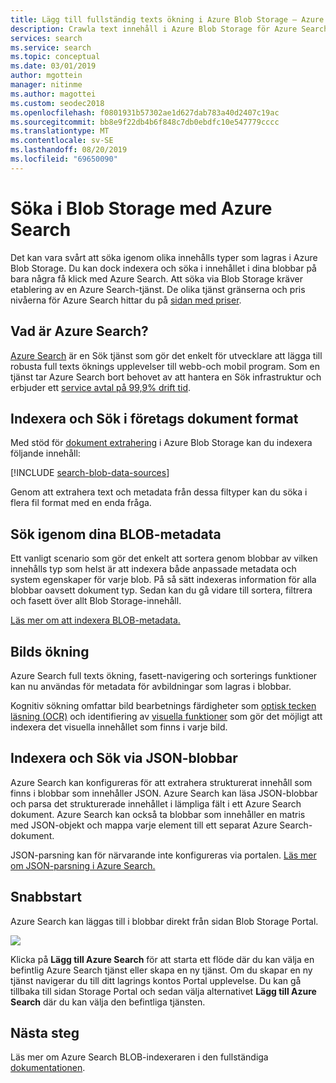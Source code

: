 ```yaml
---
title: Lägg till fullständig texts ökning i Azure Blob Storage – Azure Search
description: Crawla text innehåll i Azure Blob Storage för Azure Search indexering i kod med hjälp av HTTP-REST API.
services: search
ms.service: search
ms.topic: conceptual
ms.date: 03/01/2019
author: mgottein
manager: nitinme
ms.author: magottei
ms.custom: seodec2018
ms.openlocfilehash: f0801931b57302ae1d627dab783a40d2407c19ac
ms.sourcegitcommit: bb8e9f22db4b6f848c7db0ebdfc10e547779cccc
ms.translationtype: MT
ms.contentlocale: sv-SE
ms.lasthandoff: 08/20/2019
ms.locfileid: "69650090"
---
```

# <a name="searching-blob-storage-with-azure-search"></a>Söka i Blob Storage med Azure Search

Det kan vara svårt att söka igenom olika innehålls typer som lagras i Azure Blob Storage. Du kan dock indexera och söka i innehållet i dina blobbar på bara några få klick med Azure Search. Att söka via Blob Storage kräver etablering av en Azure Search-tjänst. De olika tjänst gränserna och pris nivåerna för Azure Search hittar du på [sidan med priser](https://aka.ms/azspricing).

## <a name="what-is-azure-search"></a>Vad är Azure Search?
[Azure Search](https://aka.ms/whatisazsearch) är en Sök tjänst som gör det enkelt för utvecklare att lägga till robusta full texts öknings upplevelser till webb-och mobil program. Som en tjänst tar Azure Search bort behovet av att hantera en Sök infrastruktur och erbjuder ett [service avtal på 99,9% drift tid](https://aka.ms/azuresearchsla).

## <a name="index-and-search-enterprise-document-formats"></a>Indexera och Sök i företags dokument format
Med stöd för [dokument extrahering](https://aka.ms/azsblobindexer) i Azure Blob Storage kan du indexera följande innehåll:

[!INCLUDE [search-blob-data-sources](../../includes/search-blob-data-sources.md)]

Genom att extrahera text och metadata från dessa filtyper kan du söka i flera fil format med en enda fråga. 

## <a name="search-through-your-blob-metadata"></a>Sök igenom dina BLOB-metadata
Ett vanligt scenario som gör det enkelt att sortera genom blobbar av vilken innehålls typ som helst är att indexera både anpassade metadata och system egenskaper för varje blob. På så sätt indexeras information för alla blobbar oavsett dokument typ. Sedan kan du gå vidare till sortera, filtrera och fasett över allt Blob Storage-innehåll.

[Läs mer om att indexera BLOB-metadata.](https://aka.ms/azsblobmetadataindexing)

## <a name="image-search"></a>Bilds ökning
Azure Search full texts ökning, fasett-navigering och sorterings funktioner kan nu användas för metadata för avbildningar som lagras i blobbar.

Kognitiv sökning omfattar bild bearbetnings färdigheter som [optisk tecken läsning (OCR)](cognitive-search-skill-ocr.md) och identifiering av [visuella funktioner](cognitive-search-skill-image-analysis.md) som gör det möjligt att indexera det visuella innehållet som finns i varje bild.

## <a name="index-and-search-through-json-blobs"></a>Indexera och Sök via JSON-blobbar
Azure Search kan konfigureras för att extrahera strukturerat innehåll som finns i blobbar som innehåller JSON. Azure Search kan läsa JSON-blobbar och parsa det strukturerade innehållet i lämpliga fält i ett Azure Search dokument. Azure Search kan också ta blobbar som innehåller en matris med JSON-objekt och mappa varje element till ett separat Azure Search-dokument.

JSON-parsning kan för närvarande inte konfigureras via portalen. [Läs mer om JSON-parsning i Azure Search.](https://aka.ms/azsjsonblobindexing)

## <a name="quick-start"></a>Snabbstart
Azure Search kan läggas till i blobbar direkt från sidan Blob Storage Portal.

![](./media/search-blob-storage-integration/blob-blade.png)

Klicka på **Lägg till Azure Search** för att starta ett flöde där du kan välja en befintlig Azure Search tjänst eller skapa en ny tjänst. Om du skapar en ny tjänst navigerar du till ditt lagrings kontos Portal upplevelse. Du kan gå tillbaka till sidan Storage Portal och sedan välja alternativet **Lägg till Azure Search** där du kan välja den befintliga tjänsten.

## <a name="next-steps"></a>Nästa steg
Läs mer om Azure Search BLOB-indexeraren i den fullständiga [dokumentationen](https://aka.ms/azsblobindexer).
